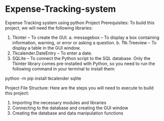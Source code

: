# Expense-Tracking-system
Expense Tracking system using python
Project Prerequisites:
To build this project, we will need the following libraries:
1. Tkinter – To create the GUI.
a. messagebox – To display a box containing information, warning, or error or asking a question.
b. Ttk.Treeview – To display a table in the GUI window.
2. Tkcalender.DateEntry – To enter a date.
3. SQLite – To connect the Python script to the SQL database.
Only the Tkinter library comes pre-installed with Python, so you need to run the following command in your terminal to install them:

python -m pip install tkcalender sqlite

Project File Structure:
Here are the steps you will need to execute to build this project:
1. Importing the necessary modules and libraries
2. Connecting to the database and creating the GUI window
3. Creating the database and data manipulation functions

